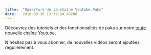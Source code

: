 ```yaml
---
title:  "Ouverture de la chaîne Youtube Puka"
date:   2016-03-16 13:32:34 +0200
---
```


Découvrez des tutoriels et des fonctionnalités de puka sur notre [toute nouvelle chaîne Youtube](https://www.youtube.com/channel/UCLIxnS_DR_p4hKFRpsUpcGQ).

N'hésitez pas à vous abonner, de nouvelles vidéos seront ajoutées régulièrement.